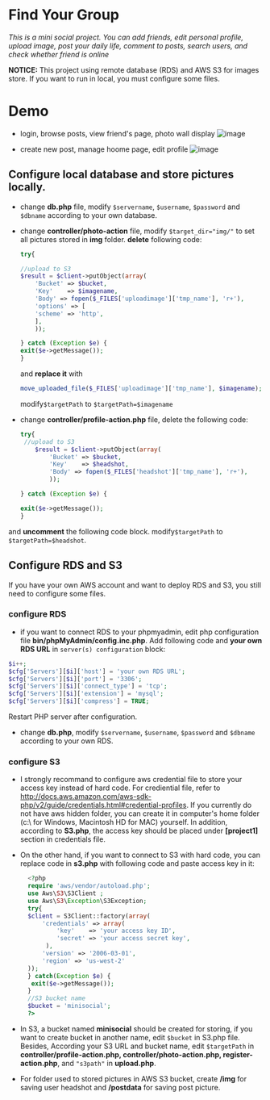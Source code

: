 # Find Your Group
_This is a mini social project. You can add friends, edit personal profile, upload image, post your daily life, comment to posts, search users, and check whether friend is online_

__NOTICE:__ This project using remote database (RDS) and AWS S3 for images store. If you want to run in local, you must configure some files.

# Demo
* login, browse posts, view friend's page, photo wall display
![image](https://github.com/FeifeifeiGit/Web_Design_Spring2017/blob/master/Final/img/longin.gif)



* create new post, manage hoome page, edit profile
![image](https://github.com/FeifeifeiGit/Web_Design_Spring2017/blob/master/Final/img/newPost.gif)


## Configure local database and store pictures locally. 

* change __db.php__ file, modify `$servername`, `$username`, `$password` and `$dbname` according to your own database.
* change __controller/photo-action__ file, modify `$target_dir="img/"` to set all pictures stored in __img__ folder. __delete__ following code:

	```php
	try{

    //upload to S3
	$result = $client->putObject(array(
		'Bucket' => $bucket,
		'Key'    => $imagename,
		'Body' => fopen($_FILES['uploadimage']['tmp_name'], 'r+'),
		'options' => [
		'scheme' => 'http',
		],
		));

	} catch (Exception $e) {
	exit($e->getMessage());
	}
	```


	and __replace it__ with  
	
	```php
	move_uploaded_file($_FILES['uploadimage']['tmp_name'], $imagename);
	```
 	modify`$targetPath` to `$targetPath=$imagename`
* change __controller/profile-action.php__ file, delete the following code: 
  
	```php
	try{
  	 //upload to S3
		$result = $client->putObject(array(
			'Bucket' => $bucket,
			'Key'    => $headshot,
			'Body' => fopen($_FILES['headshot']['tmp_name'], 'r+'),
			));

	} catch (Exception $e) {

	exit($e->getMessage());
	}
	```  
and __uncomment__ the following code block. modify`$targetPath` to `$targetPath=$headshot`. 

  

## Configure RDS and S3  
If you have your own AWS account and want to deploy RDS and S3, you still need to configure some files.  
### configure RDS
* if you want to connect RDS to your phpmyadmin, edit php configuration file __bin/phpMyAdmin/config.inc.php__. Add following code and __your own RDS URL__ in `server(s) configuration` block:

 ```php
$i++;
$cfg['Servers'][$i]['host'] = 'your own RDS URL';
$cfg['Servers'][$i]['port'] = '3306';
$cfg['Servers'][$i]['connect_type'] = 'tcp';
$cfg['Servers'][$i]['extension'] = 'mysql';
$cfg['Servers'][$i]['compress'] = TRUE;
 ```
Restart PHP server after configuration.  
* change __db.php__, modify `$servername`, `$username`, `$password` and `$dbname` according to your own RDS.



### configure S3

* I strongly recommand to configure aws credential file to store your access key instead of hard code.
For crediential file, refer to http://docs.aws.amazon.com/aws-sdk-php/v2/guide/credentials.html#credential-profiles. If you currently do not have aws hidden folder, you can create it in computer's home folder (c:\\ for Windows, Macintosh HD for MAC) yourself. In addition, according to __S3.php__, the access key should be placed under __[project1]__ section in credentials file. 

* On the other hand, if you want to connect to S3 with hard code, you can replace code in __s3.php__ with following code and paste access key in it:

  ```php
	<?php
	require 'aws/vendor/autoload.php';
	use Aws\S3\S3Client ;
	use Aws\S3\Exception\S3Exception;
	try{
    $client = S3Client::factory(array(
        'credentials' => array(
            'key'    => 'your access key ID',
            'secret' => 'your access secret key',
         ),
        'version' => '2006-03-01',
        'region' => 'us-west-2'
    ));
    } catch(Exception $e) {
     exit($e->getMessage());
	} 
	//S3 bucket name
	$bucket = 'minisocial';
	?>
  ```   
* In S3, a bucket named __minisocial__ should be created for storing, if you want to create bucket in another name, edit `$bucket` in S3.php file. Besides, According your S3 URL and bucket name, edit `$targetPath` in __controller/profile-action.php, controller/photo-action.php, register-action.php__, and  `"s3path"` in __upload.php__.
* For folder used to stored pictures in AWS S3 bucket, create __/img__ for saving user headshot and __/postdata__ for saving post picture.  
